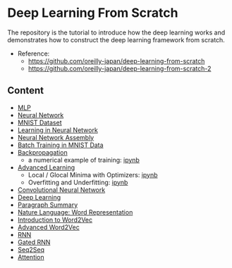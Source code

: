 # Deep Learning From Scratch


The repository is the tutorial to introduce how the deep learning works and demonstrates how to construct the deep learning framework from scratch.


* Reference:
  * https://github.com/oreilly-japan/deep-learning-from-scratch
  * <https://github.com/oreilly-japan/deep-learning-from-scratch-2>


## Content


* [MLP](1_mlp.ipynb)
* [Neural Network](2_NeuralNetwork.ipynb)
* [MNIST Dataset](3_MNIST_NeuralNetwork.ipynb)
* [Learning in Neural Network](4_nn_learning.ipynb)
* [Neural Network Assembly](5_NN_Learning_Assembly.ipynb)
* [Batch Training in MNIST Data](6_MNIST_BatchTraining.ipynb)
* [Backpropagation](7_Backpropagation.ipynb)
  * a numerical example of training: [ipynb](7_1_Simple_Loss_in_Tensorflow.ipynb)
* [Advanced Learning](8_AdvancedLearning.ipynb)
  * Local / Glocal Minima with Optimizers: [ipynb](8_1_BasicLearning_Tensorflow.ipynb)
  * Overfitting and Underfitting: [ipynb](8_2_Overfitting_Underfitting.ipynb)
* [Convolutional Neural Network](9_CNN.ipynb)
* [Deep Learning](10_deeplearning.ipynb)
* [Paragraph Summary](11_ParagraphSummary.ipynb)
* [Nature Language: Word Representation](12_NatureLanguage_WordRepresentation.ipynb)
* [Introduction to Word2Vec](13_Word2Vec.ipynb)
* [Advanced Word2Vec](14_Word2Vec_Adv.ipynb)
* [RNN](15_RNN.ipynb)
* [Gated RNN](16_GatedRNN.ipynb)
* [Seq2Seq](17_Seq2Seq.ipynb)
* [Attention](18_Attention.ipynb)

